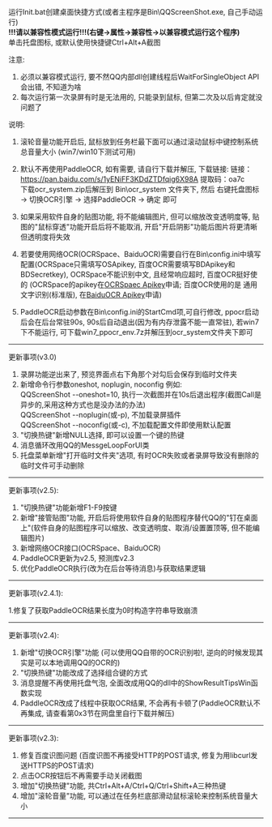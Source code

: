 运行Init.bat创建桌面快捷方式(或者主程序是Bin\QQScreenShot.exe, 自己手动运行)  
**!!!请以兼容性模式运行!!!(右键->属性->兼容性->以兼容模式运行这个程序)**  
单击托盘图标, 或默认使用快捷键Ctrl+Alt+A截图

注意:
1. 必须以兼容模式运行, 要不然QQ内部dll创建线程后WaitForSingleObject API会出错, 不知道为啥
2. 每次运行第一次录屏有时是无法用的, 只能录到鼠标, 但第二次及以后肯定就没问题了  

说明:
1. 滚轮音量功能开启后, 鼠标放到任务栏最下面可以通过滚动鼠标中键控制系统总音量大小 (win7/win10下测试可用)

2. 默认不再使用PaddleOCR, 如有需要, 请自行下载并解压,
下载链接:
链接：https://pan.baidu.com/s/1yENiFF3KDdZTDfqig6X98A 
提取码：oa7c  
下载ocr_system.zip后解压到 Bin\ocr_system 文件夹下, 然后 右键托盘图标 -> 切换OCR引擎 -> 选择PaddleOCR -> 确定 即可

3. 如果采用软件自身的贴图功能, 将不能编辑图片, 但可以缩放改变透明度等, 贴图的"鼠标穿透"功能开启后将不能取消, 开启"开启阴影"功能后图片将更清晰但透明度将失效

4. 若要使用网络OCR(OCRSpace、BaiduOCR)需要自行在Bin\config.ini中填写配置(OCRSpace只需填写OSApikey, 百度OCR需要填写BDApikey和BDSecretkey), OCRSpace不能识别中文, 且经常响应超时, 百度OCR挺好使的
(OCRSpace的apikey在[OCRSpaec Apikey](https://ocr.space/ocrapi/freekey)申请; 百度OCR使用的是 通用文字识别(标准版), 在[BaiduOCR Apikey](https://ai.baidu.com/tech/ocr)申请)

5. PaddleOCR启动参数在Bin\config.ini的StartCmd项,可自行修改, ppocr启动后会在后台常驻90s, 90s后自动退出(因为有内存泄露不能一直常驻),
   若win7下不能运行, 可下载win7\_ppocr\_env.7z并解压到ocr_system文件夹下即可

---------
更新事项(v3.0)  
1. 录屏功能逆出来了, 预览界面点右下角那个对勾后会保存到临时文件夹
2. 新增命令行参数oneshot, noplugin, noconfig 例如:  
QQScreenShot --oneshot=10, 执行一次截图并在10s后退出程序(截图Call是异步的,采用这种方式也是没办法的办法)   
QQScreenShot --noplugin(或-p), 不加载录屏插件  
QQScreenShot --noconfig(或-c), 不加载配置文件即使用默认配置
3. "切换热键"新增NULL选择, 即可以设置一个键的热键
4. 消息循环改用QQ的MessgeLoopForUI类
5. 托盘菜单新增"打开临时文件夹"选项, 有时OCR失败或者录屏导致没有删除的临时文件可手动删除  


---------

更新事项(v2.5):

1. "切换热键"功能新增F1-F9按键
2. 新增"接管贴图"功能, 开启后将使用软件自身的贴图程序替代QQ的"钉在桌面上"(软件自身的贴图程序可以缩放、改变透明度、取消/设置置顶等, 但不能编辑图片)
3. 新增网络OCR接口(OCRSpace、BaiduOCR)
4. PaddleOCR更新为v2.5, 预测库v2.3
5. 优化PaddleOCR执行(改为在后台等待消息)与获取结果逻辑

---------

更新事项(v2.4.1):

1.修复了获取PaddleOCR结果长度为0时构造字符串导致崩溃


----------

更新事项(v2.4):

1. 新增"切换OCR引擎"功能 (可以使用QQ自带的OCR识别啦!, 逆向的时候发现其实是可以本地调用QQ的OCR的)
2. "切换热键"功能改成了选择组合键的方式
3. 消息提醒不再使用托盘气泡, 全面改成用QQ的dll中的ShowResultTipsWin函数实现
4. PaddleOCR改成了线程中获取OCR结果, 不会再有卡顿了(PaddleOCR默认不再集成, 请查看第0x3节在网盘里自行下载并解压)

--------------

更新事项(v2.3):

1. 修复百度识图问题 (百度识图不再接受HTTP的POST请求, 修复为用libcurl发送HTTPS的POST请求)
2. 点击OCR按钮后不再需要手动关闭截图
3. 增加"切换热键"功能, 共Ctrl+Alt+A/Ctrl+Q/Ctrl+Shift+A三种热键
4. 增加"滚轮音量"功能, 可以通过在任务栏底部滑动鼠标滚轮来控制系统音量大小

--------------
